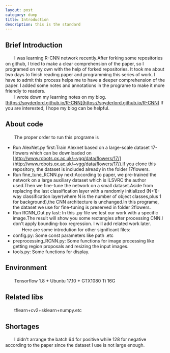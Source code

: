 ```yaml
---
layout: post
category: dump
title: Introduction
description: this is the standard
---
```


## Brief Introduction
　　I was learning R-CNN network recently.After forking some repositories on github, I tried to make a clear comprehension of the paper, so I programed on my own with the help of forked repositories. It took me about two days to finish reading paper and programming this series of work. I have to admit this process helps me to have a deeper comprehension of the paper. I added some notes and annotations in the programe to make it more friendly to readers.<br>
　　I wrote down my learning notes on my blog.[https://spyderlord.github.io/R-CNN](https://spyderlord.github.io/R-CNN) If you are interested, I hope my blog can be helpful.
## About code
　　The proper order to run this programe is 
- Run AlexNet.py first:Train Alexnet based on a large-scale dataset 17-flowers which can be downloaded on [http://www.robots.ox.ac.uk/~vgg/data/flowers/17/](http://www.robots.ox.ac.uk/~vgg/data/flowers/17/).If you clone this repository, the dataset is included already in the folder 17flowers.
- Run fine_tune_RCNN.py next:According to paper, we pre-trained the network on a large auxiliary dataset which is ILSVRC the author used.Then we fine-tune the network on a small dataset.Aside from replacing the last classification layer with a randomly initialized (N+1)-way classification layer(where N is the number of object classes,plus 1 for background),the CNN architecture is unchanged.In this programe, the dataset we use for fine-tuning is preserved in folder 2flowers.
- Run RCNN_Out.py last: In this .py file we test our work with a specific image.The result will show you some rectangles after processing CNN.I don't apply bounding-box regression. I will add related work later.<br>
　　Here are some introdution for other significant files:
- config.py: Some const parameters like path .etc
- preprocessing_RCNN.py: Some functions for image processing like getting region proposals and resizing the input images.
- tools.py: Some functions for display.
## Environment
　　Tensorflow 1.8 + Ubuntu 17.10 + GTX1080 Ti 16G
## Related libs
　　tflearn+cv2+sklearn+numpy.etc
## Shortages
　　I didn't arrange the batch 64 for positive while 128 for negative according to the paper since the dataset I use is not large enough.